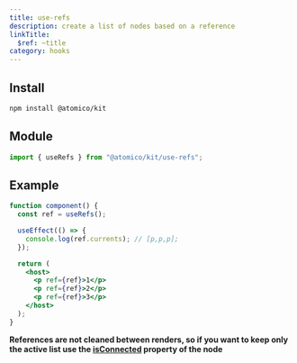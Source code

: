 ```yaml
---
title: use-refs
description: create a list of nodes based on a reference
linkTitle:
  $ref: ~title
category: hooks
---
```


## Install

```bash
npm install @atomico/kit
```

## Module

```js
import { useRefs } from "@atomico/kit/use-refs";
```

## Example

```jsx
function component() {
  const ref = useRefs();

  useEffect(() => {
    console.log(ref.currents); // [p,p,p];
  });

  return (
    <host>
      <p ref={ref}>1</p>
      <p ref={ref}>2</p>
      <p ref={ref}>3</p>
    </host>
  );
}
```

**References are not cleaned between renders, so if you want to keep only the active list use the [isConnected](https://developer.mozilla.org/en-US/docs/Web/API/Node/isConnected) property of the node**
